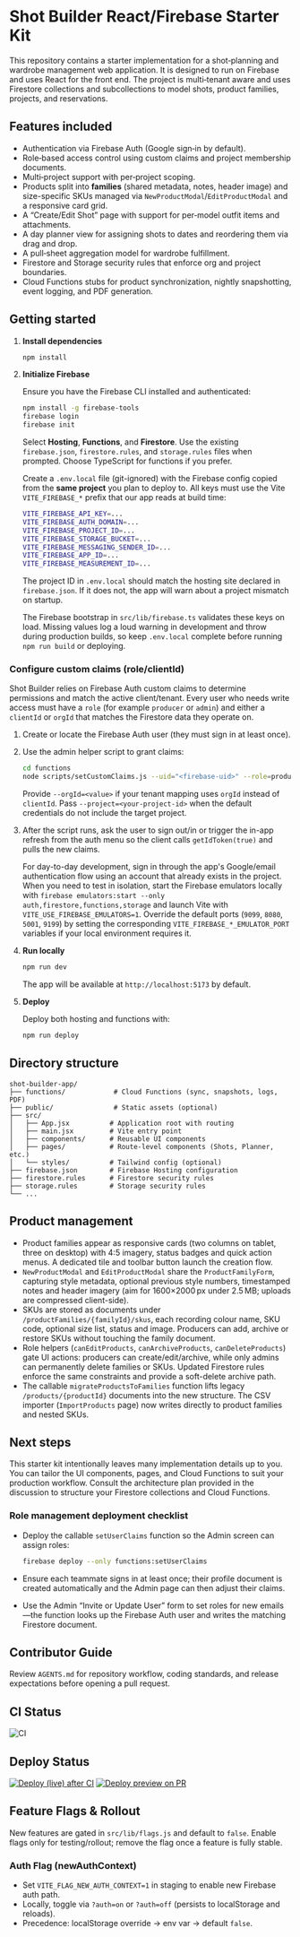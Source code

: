 # Shot Builder React/Firebase Starter Kit

This repository contains a starter implementation for a shot‑planning and wardrobe management web application. It is designed to run on Firebase and uses React for the front end. The project is multi‑tenant aware and uses Firestore collections and subcollections to model shots, product families, projects, and reservations.

## Features included

* Authentication via Firebase Auth (Google sign‑in by default).
* Role‑based access control using custom claims and project membership documents.
* Multi‑project support with per‑project scoping.
* Products split into **families** (shared metadata, notes, header image) and size-specific SKUs managed via `NewProductModal`/`EditProductModal` and a responsive card grid.
* A “Create/Edit Shot” page with support for per‑model outfit items and attachments.
* A day planner view for assigning shots to dates and reordering them via drag and drop.
* A pull‑sheet aggregation model for wardrobe fulfillment.
* Firestore and Storage security rules that enforce org and project boundaries.
* Cloud Functions stubs for product synchronization, nightly snapshotting, event logging, and PDF generation.

## Getting started

1. **Install dependencies**

   ```bash
   npm install
   ```

2. **Initialize Firebase**

   Ensure you have the Firebase CLI installed and authenticated:

   ```bash
   npm install -g firebase-tools
   firebase login
   firebase init
   ```

   Select **Hosting**, **Functions**, and **Firestore**. Use the existing `firebase.json`, `firestore.rules`, and `storage.rules` files when prompted. Choose TypeScript for functions if you prefer.

   Create a `.env.local` file (git-ignored) with the Firebase config copied from the **same project** you plan to deploy to. All keys must use the Vite `VITE_FIREBASE_*` prefix that our app reads at build time:

   ```bash
   VITE_FIREBASE_API_KEY=...
   VITE_FIREBASE_AUTH_DOMAIN=...
   VITE_FIREBASE_PROJECT_ID=...
   VITE_FIREBASE_STORAGE_BUCKET=...
   VITE_FIREBASE_MESSAGING_SENDER_ID=...
   VITE_FIREBASE_APP_ID=...
   VITE_FIREBASE_MEASUREMENT_ID=...
   ```

   The project ID in `.env.local` should match the hosting site declared in `firebase.json`. If it does not, the app will warn about a project mismatch on startup.

   The Firebase bootstrap in `src/lib/firebase.ts` validates these keys on load. Missing values log a loud warning in development and throw during production builds, so keep `.env.local` complete before running `npm run build` or deploying.

### Configure custom claims (role/clientId)

Shot Builder relies on Firebase Auth custom claims to determine permissions and match the active client/tenant. Every user who needs write access must have a `role` (for example `producer` or `admin`) and either a `clientId` or `orgId` that matches the Firestore data they operate on.

1. Create or locate the Firebase Auth user (they must sign in at least once).
2. Use the admin helper script to grant claims:

   ```bash
   cd functions
   node scripts/setCustomClaims.js --uid="<firebase-uid>" --role=producer --clientId=unbound-merino
   ```

   Provide `--orgId=<value>` if your tenant mapping uses `orgId` instead of `clientId`. Pass `--project=<your-project-id>` when the default credentials do not include the target project.

3. After the script runs, ask the user to sign out/in or trigger the in-app refresh from the auth menu so the client calls `getIdToken(true)` and pulls the new claims.

   For day-to-day development, sign in through the app's Google/email authentication flow using an account that already exists in the project. When you need to test in isolation, start the Firebase emulators locally with `firebase emulators:start --only auth,firestore,functions,storage` and launch Vite with `VITE_USE_FIREBASE_EMULATORS=1`. Override the default ports (`9099`, `8080`, `5001`, `9199`) by setting the corresponding `VITE_FIREBASE_*_EMULATOR_PORT` variables if your local environment requires it.

3. **Run locally**

   ```bash
   npm run dev
   ```

   The app will be available at `http://localhost:5173` by default.

4. **Deploy**

   Deploy both hosting and functions with:

   ```bash
   npm run deploy
   ```

## Directory structure

```
shot-builder-app/
├── functions/            # Cloud Functions (sync, snapshots, logs, PDF)
├── public/               # Static assets (optional)
├── src/
│   ├── App.jsx          # Application root with routing
│   ├── main.jsx         # Vite entry point
│   ├── components/      # Reusable UI components
│   ├── pages/           # Route-level components (Shots, Planner, etc.)
│   └── styles/          # Tailwind config (optional)
├── firebase.json        # Firebase Hosting configuration
├── firestore.rules      # Firestore security rules
├── storage.rules        # Storage security rules
└── ...
```

## Product management

- Product families appear as responsive cards (two columns on tablet, three on desktop) with 4:5 imagery, status badges and quick action menus. A dedicated tile and toolbar button launch the creation flow.
- `NewProductModal` and `EditProductModal` share the `ProductFamilyForm`, capturing style metadata, optional previous style numbers, timestamped notes and header imagery (aim for 1600×2000 px under 2.5 MB; uploads are compressed client-side).
- SKUs are stored as documents under `/productFamilies/{familyId}/skus`, each recording colour name, SKU code, optional size list, status and image. Producers can add, archive or restore SKUs without touching the family document.
- Role helpers (`canEditProducts`, `canArchiveProducts`, `canDeleteProducts`) gate UI actions: producers can create/edit/archive, while only admins can permanently delete families or SKUs. Updated Firestore rules enforce the same constraints and provide a soft-delete archive path.
- The callable `migrateProductsToFamilies` function lifts legacy `/products/{productId}` documents into the new structure. The CSV importer (`ImportProducts` page) now writes directly to product families and nested SKUs.

## Next steps

This starter kit intentionally leaves many implementation details up to you. You can tailor the UI components, pages, and Cloud Functions to suit your production workflow. Consult the architecture plan provided in the discussion to structure your Firestore collections and Cloud Functions.

### Role management deployment checklist

- Deploy the callable `setUserClaims` function so the Admin screen can assign roles:

  ```bash
  firebase deploy --only functions:setUserClaims
  ```
- Ensure each teammate signs in at least once; their profile document is created automatically and the Admin page can then adjust their claims.
- Use the Admin “Invite or Update User” form to set roles for new emails—the function looks up the Firebase Auth user and writes the matching Firestore document.

## Contributor Guide

Review `AGENTS.md` for repository workflow, coding standards, and release expectations before opening a pull request.
## CI Status
![CI](https://github.com/ted-design/shot-builder-app/actions/workflows/ci.yml/badge.svg)

## Deploy Status
[![Deploy (live) after CI](https://github.com/ted-design/shot-builder-app/actions/workflows/deploy-live.yml/badge.svg)](https://github.com/ted-design/shot-builder-app/actions/workflows/deploy-live.yml)
[![Deploy preview on PR](https://github.com/ted-design/shot-builder-app/actions/workflows/deploy-preview.yml/badge.svg)](https://github.com/ted-design/shot-builder-app/actions/workflows/deploy-preview.yml)

## Feature Flags & Rollout
New features are gated in `src/lib/flags.js` and default to `false`.
Enable flags only for testing/rollout; remove the flag once a feature is fully stable.

### Auth Flag (newAuthContext)
- Set `VITE_FLAG_NEW_AUTH_CONTEXT=1` in staging to enable new Firebase auth path.
- Locally, toggle via `?auth=on` or `?auth=off` (persists to localStorage and reloads).
- Precedence: localStorage override → env var → default `false`.
